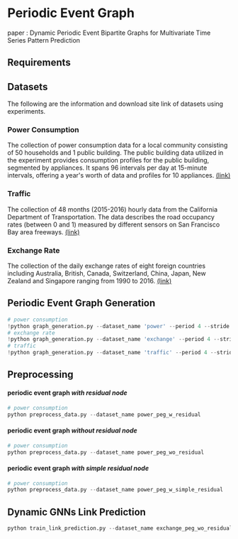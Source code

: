 # Periodic Event Graph
paper : Dynamic Periodic Event Bipartite Graphs for Multivariate Time Series Pattern Prediction

## Requirements

## Datasets
The following are the information and download site link of datasets using experiments.

### Power Consumption 
The collection of power consumption data for a local community consisting of 50 households and 1 public building. The public building data utilized in the experiment provides consumption profiles for the public building, segmented by appliances. It spans 96 intervals per day at 15-minute intervals, offering a year's worth of data and profiles for 10 appliances. [(link)](https://zenodo.org/records/6778401)  

### Traffic 
The collection of 48 months (2015-2016) hourly data from the California Department of Transportation. The data describes the road occupancy rates (between 0 and 1) measured by different sensors on San Francisco Bay area freeways. [(link)](https://pems.dot.ca.gov)  

### Exchange Rate   
The collection of the daily exchange rates of eight foreign countries including Australia, British, Canada, Switzerland, China, Japan, New Zealand and Singapore ranging from 1990 to 2016. [(link)](https://github.com/MTS-BenchMark/MvTS?tab=readme-ov-file)

## Periodic Event Graph Generation

```python
# power consumption
!python graph_generation.py --dataset_name 'power' --period 4 --stride 4 --motif 5 --cluster 2
# exchange rate
!python graph_generation.py --dataset_name 'exchange' --period 4 --stride 4 --motif 3 --cluster 2
# traffic
!python graph_generation.py --dataset_name 'traffic' --period 4 --stride 4 --motif 3 --cluster 3
```

## Preprocessing

#### periodic event graph <em>with residual node</em>
```python
# power consumption
python preprocess_data.py --dataset_name power_peg_w_residual
```
#### periodic event graph <em>without residual node</em>
```python
# power consumption
python preprocess_data.py --dataset_name power_peg_wo_residual
```
#### periodic event graph <em>with simple residual node</em>
```python
# power consumption
python preprocess_data.py --dataset_name power_peg_w_simple_residual
```

## Dynamic GNNs Link Prediction
```python
python train_link_prediction.py --dataset_name exchange_peg_wo_residual --model_name DyRep --load_best_configs --num_runs 5 --num_epochs 10
```